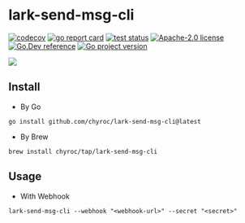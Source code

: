 # lark-send-msg-cli

[![codecov](https://codecov.io/gh/chyroc/lark-send-msg-cli/branch/master/graph/badge.svg?token=Z73T6YFF80)](https://codecov.io/gh/chyroc/lark-send-msg-cli)
[![go report card](https://goreportcard.com/badge/github.com/chyroc/lark-send-msg-cli "go report card")](https://goreportcard.com/report/github.com/chyroc/lark-send-msg-cli)
[![test status](https://github.com/chyroc/lark-send-msg-cli/actions/workflows/test.yml/badge.svg)](https://github.com/chyroc/lark-send-msg-cli/actions)
[![Apache-2.0 license](https://img.shields.io/badge/License-Apache%202.0-brightgreen.svg)](https://opensource.org/licenses/Apache-2.0)
[![Go.Dev reference](https://img.shields.io/badge/go.dev-reference-blue?logo=go&logoColor=white)](https://pkg.go.dev/github.com/chyroc/lark-send-msg-cli)
[![Go project version](https://badge.fury.io/go/github.com%2Fchyroc%2Flark-send-msg-cli.svg)](https://badge.fury.io/go/github.com%2Fchyroc%2Flark-send-msg-cli)

![](./header.png)

## Install

- By Go

```shell
go install github.com/chyroc/lark-send-msg-cli@latest
```

- By Brew

```shell
brew install chyroc/tap/lark-send-msg-cli
```

## Usage

- With Webhook

```shell
lark-send-msg-cli --webhook "<webhook-url>" --secret "<secret>"
```
